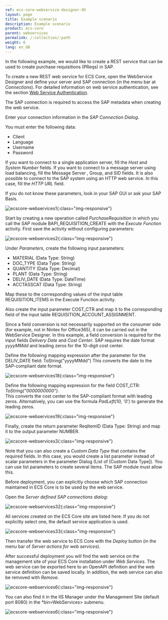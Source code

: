 ```yaml
---
ref: ecs-core-webservice-designer-05
layout: page
title: Example scenario
description: Example scenario
product: ecs-core
parent: webservices
permalink: /:collection/:path
weight: 6
lang: en_GB
---
```


In the following example, we would like to create a REST service that can be used to create purchase requisitions (PReqs) in SAP. 

To create a new REST web service for ECS Core, open the WebService Designer and define your server and SAP connection (in the menu bar at *Connections*). 
For detailed information on web service authentication, see the section [Web Service Authentication](./webservice_authentication). 

The SAP connection is required to access the SAP metadata when creating the web service.

Enter your connection information in the *SAP Connection Dialog*. 

You must enter the following data: 
- Client 
- Language
- Username 
- Password

If you want to connect to a single application server, fill the *Host* and *System Number* fields. 
If you want to connect to a message server using load balancing, fill the Message Server , Group, and SID fields. 
It is also possible to connect to the SAP system using an HTTP web service. In this case, fill the *HTTP URL* field. 

If you do not know these parameters, look in your SAP GUI or ask your SAP Basis.

![ecscore-webservices1](/img/content/ecscore-wsd_1.png){:class="img-responsive"}

Start by creating a new operation called *PurchaseRequisition* in which you call the SAP module BAPI_REQUISITION_CREATE with the *Execute Function* activity. First save the activity without configuring parameters:

![ecscore-webservices2](/img/content/ecscore-wsd_2.png){:class="img-responsive"}

Under *Parameters*, create the following input parameters: 
- MATERIAL (Data Type: String)
- DOC_TYPE (Data Type: String)
- QUANTITY (Data Type: Decimal)
- PLANT (Data Type: String)
- DELIV_DATE (Data Type: DateTime)
- ACCTASSCAT (Data Type: String)

Map these to the corresponding values of the input table REQUISITION_ITEMS in the Execute Function activity.

Also create the input parameter COST_CTR and map it to the corresponding field of the input table REQUISITION_ACCOUNT_ASSIGNMENT.

Since a field conversion is not necessarily supported on the consumer side (for example, not in Nintex for Office365), it can be carried out in the WebService Designer. In this example, a field conversion is required for the input fields *Delivery Date* and *Cost Center*. SAP requires the date format *yyyyMMdd* and leading zeros for the 10-digit cost center.     

Define the following mapping expression after the parameter for the DELIV_DATE field: ToString("yyyyMMdd")
This converts the date to the SAP-compliant date format. 

![ecscore-webservices18](/img/content/ecscore-wsd_3.png){:class="img-responsive"}

Define the following mapping expression for the field COST_CTR: *ToString("0000000000")*. <br>
This converts the cost center to the SAP-compliant format with leading zeros. Alternatively, you can use the formula *PadLeft(10, '0')* to generate the leading zeros. 


![ecscore-webservices19](/img/content/ecscore-wsd_4.png){:class="img-responsive"}

Finally, create the return parameter ReqItemID (Data Type: String) and map it to the output parameter NUMBER.

![ecscore-webservices3](/img/content/ecscore-wsd_5.png){:class="img-responsive"}

Note that you can also create a *Custom Data Type* that contains the required fields. In this case, you would create a list parameter instead of scalar parameters in the parameter Dialog (List of [Custom Data Type]). You can use list parameters to create several items. The SAP module must allow this. 

Before deployment, you can explicitly choose which SAP connection maintained in ECS Core is to be used by the web service.

Open the *Server defined SAP connections dialog*:

![ecscore-webservices32](/img/content/ecscore-wsd_6.png){:class="img-responsive"}

All services created on the ECS Core site are listed here. If you do not explicitly select one, the default service application is used. 

![ecscore-webservices33](/img/content/ecscore-wsd_7.png){:class="img-responsive"}

Then transfer the web service to ECS Core with the *Deploy* button (in the menu bar of *Server actions for web services*). 

After successful deployment you will find the web service on the management site of your ECS Core installation under *Web Services*.
The web service can be exported here to an OpenAPI definition and the web service definition can be saved locally. In addition, the web service can also be removed with *Remove*. 

![ecscore-webservices6](/img/content/ecscore-wsd_8.png){:class="img-responsive"}

You can also find it in the IIS Manager under the Management Site (default port 8080) in the *bin>WebServices> submenu.

![ecscore-webservices6](/img/content/ecscore-wsd_9.png){:class="img-responsive"}